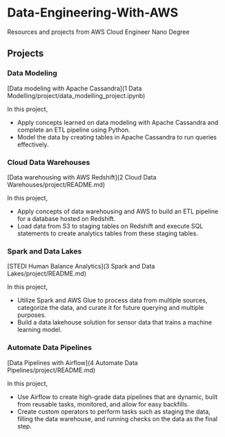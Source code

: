 # Data-Engineering-With-AWS
Resources and projects from AWS Cloud Engineer Nano Degree

## Projects

### Data Modeling

[Data modeling with Apache Cassandra](1 Data Modelling/project/data_modelling_project.ipynb)

In this project,

- Apply concepts learned on data modeling with Apache Cassandra and complete an ETL pipeline using Python.
- Model the data by creating tables in Apache Cassandra to run queries effectively.

### Cloud Data Warehouses

[Data warehousing with AWS Redshift](2 Cloud Data Warehouses/project/README.md)

In this project,

- Apply concepts of data warehousing and AWS to build an ETL pipeline for a database hosted on Redshift.
- Load data from S3 to staging tables on Redshift and execute SQL statements to create analytics tables from these staging tables.

### Spark and Data Lakes

[STEDI Human Balance Analytics](3 Spark and Data Lakes/project/README.md)

In this project,

- Utilize Spark and AWS Glue to process data from multiple sources, categorize the data, and curate it for future querying and multiple purposes.
- Build a data lakehouse solution for sensor data that trains a machine learning model.

### Automate Data Pipelines

[Data Pipelines with Airflow](4 Automate Data Pipelines/project/README.md)

In this project,

- Use Airflow to create high-grade data pipelines that are dynamic, built from reusable tasks, monitored, and allow for easy backfills.
- Create custom operators to perform tasks such as staging the data, filling the data warehouse, and running checks on the data as the final step.
